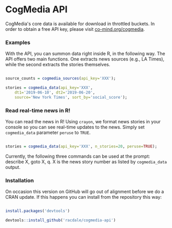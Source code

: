 # CogMedia API

CogMedia's core data is available for download in throttled buckets. In order to obtain a free API key, please visit [co-mind.org/cogmedia](https://co-mind.org/cogmedia). 

### Examples

With the API, you can summon data right inside R, in the following way. The API offers two main functions. One extracts news sources (e.g., LA Times), while the second extracts the stories themselves.

```R

source_counts = cogmedia_sources(api_key='XXX');

stories = cogmedia_data(api_key='XXX',
	dt1='2019-06-10', dt2='2019-06-20',
	source='New York Times', sort_by='social_score');

```

### Read real-time news in R!

You can read the news in R! Using `crayon`, we format news stories in your console so you can see real-time updates to the news. Simply set `cogmedia_data` parameter `peruse` to `TRUE`.

```R

stories = cogmedia_data(api_key='XXX', n_stories=20, peruse=TRUE);

```

Currently, the following three commands can be used at the prompt: describe X, goto X, q. X is the news story number as listed by `cogmedia_data` output.

### Installation

On occasion this version on GitHub will go out of alignment before we do a CRAN update. If this happens you can install from the repository this way:

```R

install.packages('devtools')

devtools::install_github('racdale/cogmedia-api')

```

